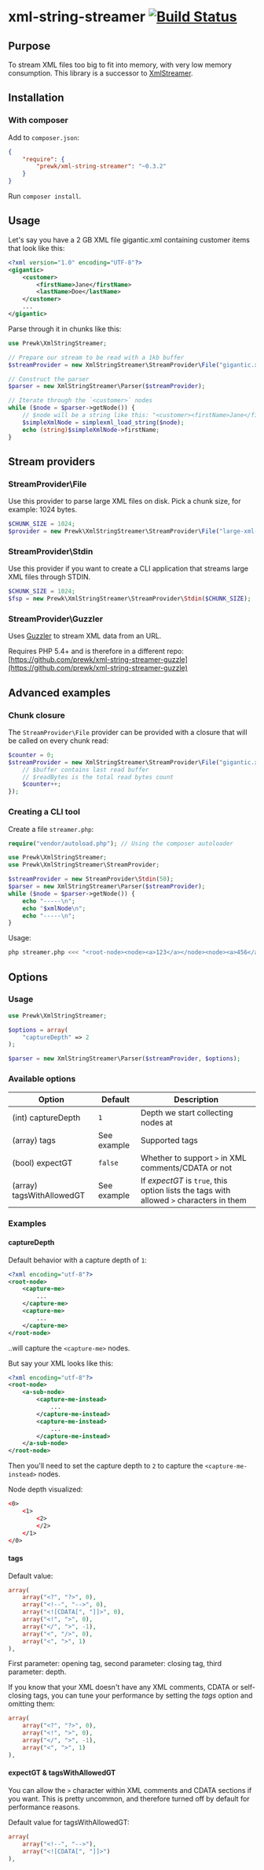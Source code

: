 xml-string-streamer [![Build Status](https://travis-ci.org/prewk/xml-string-streamer.svg?branch=master)](https://travis-ci.org/prewk/xml-string-streamer)
===================

Purpose
-------
To stream XML files too big to fit into memory, with very low memory consumption. This library is a successor to [XmlStreamer](https://github.com/prewk/XmlStreamer).

Installation
------------

### With composer

Add to `composer.json`:

````json
{
	"require": {
		"prewk/xml-string-streamer": "~0.3.2"
	}
}

````

Run `composer install`.

Usage
-----

Let's say you have a 2 GB XML file gigantic.xml containing customer items that look like this:

````xml
<?xml version="1.0" encoding="UTF-8"?>
<gigantic>
    <customer>
        <firstName>Jane</firstName>
        <lastName>Doe</lastName>
    </customer>
    ...
</gigantic>
````

Parse through it in chunks like this:

````php
use Prewk\XmlStringStreamer;

// Prepare our stream to be read with a 1kb buffer
$streamProvider = new XmlStringStreamer\StreamProvider\File("gigantic.xml", 1024);

// Construct the parser
$parser = new XmlStringStreamer\Parser($streamProvider);

// Iterate through the `<customer>` nodes
while ($node = $parser->getNode()) {
	// $node will be a string like this: "<customer><firstName>Jane</firstName><lastName>Doe</lastName></customer>"
	$simpleXmlNode = simplexml_load_string($node);
	echo (string)$simpleXmlNode->firstName;
}
````

Stream providers
---------

### StreamProvider\File

Use this provider to parse large XML files on disk. Pick a chunk size, for example: 1024 bytes.

````php
$CHUNK_SIZE = 1024;
$provider = new Prewk\XmlStringStreamer\StreamProvider\File("large-xml-file.xml", $CHUNK_SIZE);
````

### StreamProvider\Stdin

Use this provider if you want to create a CLI application that streams large XML files through STDIN.

````php
$CHUNK_SIZE = 1024;
$fsp = new Prewk\XmlStringStreamer\StreamProvider\Stdin($CHUNK_SIZE);
````

### StreamProvider\Guzzler

Uses [Guzzler](https://github.com/guzzle/guzzle) to stream XML data from an URL.

Requires PHP 5.4+ and is therefore in a different repo: [https://github.com/prewk/xml-string-streamer-guzzle](https://github.com/prewk/xml-string-streamer-guzzle)

Advanced examples
-----------------

### Chunk closure

The `StreamProvider\File` provider can be provided with a closure that will be called on every chunk read:

````php
$counter = 0;
$streamProvider = new XmlStringStreamer\StreamProvider\File("gigantic.xml", 1024, function($buffer, $readBytes) use (&$counter) {
	// $buffer contains last read buffer
	// $readBytes is the total read bytes count
	$counter++;
});
````

### Creating a CLI tool

Create a file `streamer.php`:

````php
require("vendor/autoload.php"); // Using the composer autoloader

use Prewk\XmlStringStreamer;
use Prewk\XmlStringStreamer\StreamProvider;

$streamProvider = new StreamProvider\Stdin(50);
$parser = new XmlStringStreamer\Parser($streamProvider);
while ($node = $parser->getNode()) {
    echo "-----\n";
    echo "$xmlNode\n";
    echo "-----\n";
}
````

Usage:

````sh
php streamer.php <<< "<root-node><node><a>123</a></node><node><a>456</a></node><node><a>789</a></node></root-node>"
````


Options
-------

### Usage

````php
use Prewk\XmlStringStreamer;

$options = array(
	"captureDepth" => 2
);

$parser = new XmlStringStreamer\Parser($streamProvider, $options);
````

### Available options

| Option | Default | Description |
| ------ | ------- | ----------- |
| (int) captureDepth | `1` | Depth we start collecting nodes at |
| (array) tags | See example | Supported tags |
| (bool) expectGT | `false` | Whether to support `>` in XML comments/CDATA or not |
| (array) tagsWithAllowedGT | See example | If _expectGT_ is `true`, this option lists the tags with allowed `>` characters in them |

### Examples

#### captureDepth

Default behavior with a capture depth of `1`:

````xml
<?xml encoding="utf-8"?>
<root-node>
	<capture-me>
		...
	</capture-me>
	<capture-me>
		...
	</capture-me>
</root-node>
````

..will capture the `<capture-me>` nodes.

But say your XML looks like this:

````xml
<?xml encoding="utf-8"?>
<root-node>
	<a-sub-node>
		<capture-me-instead>
			...
		</capture-me-instead>
		<capture-me-instead>
			...
		</capture-me-instead>
	</a-sub-node>
</root-node>
````
Then you'll need to set the capture depth to `2` to capture the `<capture-me-instead>` nodes.

Node depth visualized:

````xml
<0>
	<1>
		<2>
		</2>
	</1>
</0>
````

#### tags

Default value:

````php
array(
	array("<?", "?>", 0),
	array("<!--", "-->", 0),
	array("<![CDATA[", "]]>", 0),
	array("<!", ">", 0),
	array("</", ">", -1),
	array("<", "/>", 0),
	array("<", ">", 1)
),
````

First parameter: opening tag, second parameter: closing tag, third parameter: depth.

If you know that your XML doesn't have any XML comments, CDATA or self-closing tags, you can tune your performance by setting the _tags_ option and omitting them:

````php
array(
	array("<?", "?>", 0),
	array("<!", ">", 0),
	array("</", ">", -1),
	array("<", ">", 1)
),
````

#### expectGT & tagsWithAllowedGT

You can allow the `>` character within XML comments and CDATA sections if you want. This is pretty uncommon, and therefore turned off by default for performance reasons.

Default value for tagsWithAllowedGT:

````php
array(
	array("<!--", "-->"),
	array("<![CDATA[", "]]>")
),
````
